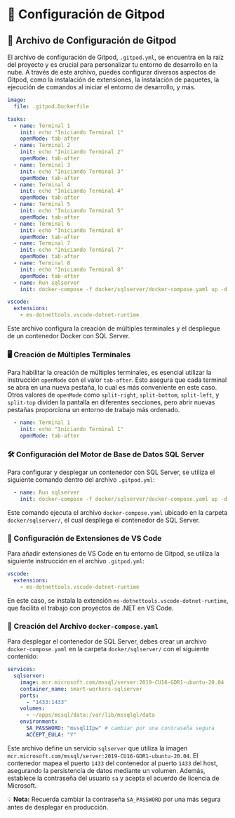 # 🌟 Configuración de Gitpod

## 📁 Archivo de Configuración de Gitpod

El archivo de configuración de Gitpod, `.gitpod.yml`, se encuentra en la raíz del proyecto y es crucial para personalizar tu entorno de desarrollo en la nube. A través de este archivo, puedes configurar diversos aspectos de Gitpod, como la instalación de extensiones, la instalación de paquetes, la ejecución de comandos al iniciar el entorno de desarrollo, y más.

```yaml
image:
  file: .gitpod.Dockerfile

tasks:
  - name: Terminal 1
    init: echo "Iniciando Terminal 1"
    openMode: tab-after
  - name: Terminal 2
    init: echo "Iniciando Terminal 2"
    openMode: tab-after
  - name: Terminal 3
    init: echo "Iniciando Terminal 3"
    openMode: tab-after
  - name: Terminal 4
    init: echo "Iniciando Terminal 4"
    openMode: tab-after
  - name: Terminal 5
    init: echo "Iniciando Terminal 5"
    openMode: tab-after
  - name: Terminal 6
    init: echo "Iniciando Terminal 6"
    openMode: tab-after
  - name: Terminal 7
    init: echo "Iniciando Terminal 7"
    openMode: tab-after
  - name: Terminal 8
    init: echo "Iniciando Terminal 8"
    openMode: tab-after
  - name: Run sqlserver
    init: docker-compose -f docker/sqlserver/docker-compose.yaml up -d

vscode:
  extensions:
    - ms-dotnettools.vscode-dotnet-runtime
```

Este archivo configura la creación de múltiples terminales y el despliegue de un contenedor Docker con SQL Server.

### 🖥️ Creación de Múltiples Terminales

Para habilitar la creación de múltiples terminales, es esencial utilizar la instrucción `openMode` con el valor `tab-after`. Esto asegura que cada terminal se abra en una nueva pestaña, lo cual es más conveniente en este caso. Otros valores de `openMode` como `split-right`, `split-bottom`, `split-left`, y `split-top` dividen la pantalla en diferentes secciones, pero abrir nuevas pestañas proporciona un entorno de trabajo más ordenado.

```yaml
  - name: Terminal 1
    init: echo "Iniciando Terminal 1"
    openMode: tab-after
```

### 🛠️ Configuración del Motor de Base de Datos SQL Server

Para configurar y desplegar un contenedor con SQL Server, se utiliza el siguiente comando dentro del archivo `.gitpod.yml`:

```yaml
  - name: Run sqlserver
    init: docker-compose -f docker/sqlserver/docker-compose.yaml up -d
```

Este comando ejecuta el archivo `docker-compose.yaml` ubicado en la carpeta `docker/sqlserver/`, el cual despliega el contenedor de SQL Server.

### 🔌 Configuración de Extensiones de VS Code

Para añadir extensiones de VS Code en tu entorno de Gitpod, se utiliza la siguiente instrucción en el archivo `.gitpod.yml`:

```yaml
vscode:
  extensions:
    - ms-dotnettools.vscode-dotnet-runtime
```

En este caso, se instala la extensión `ms-dotnettools.vscode-dotnet-runtime`, que facilita el trabajo con proyectos de .NET en VS Code.

### 📄 Creación del Archivo `docker-compose.yaml`

Para desplegar el contenedor de SQL Server, debes crear un archivo `docker-compose.yaml` en la carpeta `docker/sqlserver/` con el siguiente contenido:

```yaml
services:
  sqlserver:
    image: mcr.microsoft.com/mssql/server:2019-CU16-GDR1-ubuntu-20.04
    container_name: smart-workers-sqlserver
    ports:
      - "1433:1433"
    volumes:
      - ~/apps/mssql/data:/var/lib/mssqlql/data
    environment:
      SA_PASSWORD: "mssql1Ipw" # cambiar por una contraseña segura
      ACCEPT_EULA: "Y"
```

Este archivo define un servicio `sqlserver` que utiliza la imagen `mcr.microsoft.com/mssql/server:2019-CU16-GDR1-ubuntu-20.04`. El contenedor mapea el puerto `1433` del contenedor al puerto `1433` del host, asegurando la persistencia de datos mediante un volumen. Además, establece la contraseña del usuario `sa` y acepta el acuerdo de licencia de Microsoft. 

💡 **Nota:** Recuerda cambiar la contraseña `SA_PASSWORD` por una más segura antes de desplegar en producción.